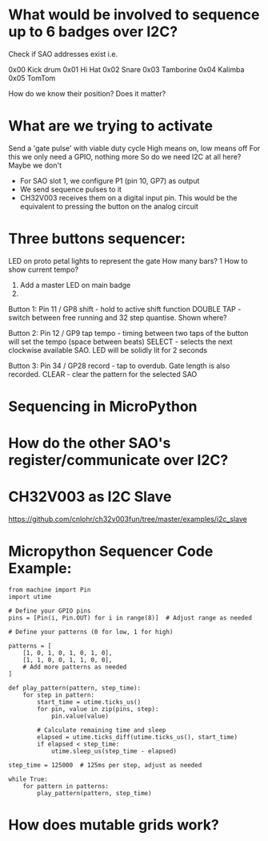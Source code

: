 # What would be involved to sequence up to 6 badges over I2C?

Check if SAO addresses exist i.e.

0x00 Kick drum
0x01 Hi Hat
0x02 Snare
0x03 Tamborine
0x04 Kalimba
0x05 TomTom

How do we know their position? Does it matter?

# What are we trying to activate

Send a 'gate pulse' with viable duty cycle
High means on, low means off
For this we only need a GPIO, nothing more
So do we need I2C at all here? Maybe we don't 
- For SAO slot 1, we configure P1 (pin 10, GP7) as output
- We send sequence pulses to it
- CH32V003 receives them on a digital input pin. This would be the equivalent to pressing the button on the analog circuit

# Three buttons sequencer:

LED on proto petal lights to represent the gate
How many bars? 1
How to show current tempo?
1. Add a master LED on main badge
2. 

Button 1: Pin 11 / GP8
shift - hold to active shift function
DOUBLE TAP - switch between free running and 32 step quantise. Shown where?

Button 2: Pin 12 / GP9
tap tempo - timing between two taps of the button will set the tempo (space between beats)
SELECT - selects the next clockwise available SAO. LED will be solidly lit for 2 seconds

Button 3: Pin 34 / GP28
record - tap to overdub. Gate length is also recorded.
CLEAR - clear the pattern for the selected SAO

# Sequencing in MicroPython

# How do the other SAO's register/communicate over I2C?

# CH32V003 as I2C Slave

https://github.com/cnlohr/ch32v003fun/tree/master/examples/i2c_slave

# Micropython Sequencer Code Example:

```
from machine import Pin
import utime

# Define your GPIO pins
pins = [Pin(i, Pin.OUT) for i in range(8)]  # Adjust range as needed

# Define your patterns (0 for low, 1 for high)

patterns = [
    [1, 0, 1, 0, 1, 0, 1, 0],
    [1, 1, 0, 0, 1, 1, 0, 0],
    # Add more patterns as needed
]

def play_pattern(pattern, step_time):
    for step in pattern:
        start_time = utime.ticks_us()
        for pin, value in zip(pins, step):
            pin.value(value)
        
        # Calculate remaining time and sleep
        elapsed = utime.ticks_diff(utime.ticks_us(), start_time)
        if elapsed < step_time:
            utime.sleep_us(step_time - elapsed)

step_time = 125000  # 125ms per step, adjust as needed

while True:
    for pattern in patterns:
        play_pattern(pattern, step_time)
```

# How does mutable grids work?